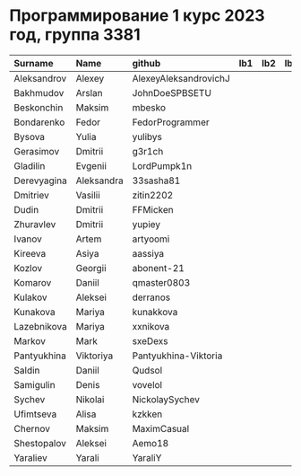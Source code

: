 # Программирование 1 курс 2023 год, группа 3381

| Surname     | Name       | github               | lb1   | lb2   | lb3   | lb4   | cw   |
|:------------|:-----------|:---------------------|:------|:------|:------|:------|:-----|
| Aleksandrov | Alexey     | AlexeyAleksandrovichJ|       |       |       |       |      |
| Bakhmudov   | Arslan     | JohnDoeSPBSETU       |       |       |       |       |      |
| Beskonchin  | Maksim     | mbesko               |       |       |       |       |      |
| Bondarenko  | Fedor      | FedorProgrammer      |       |       |       |       |      |
| Bysova      | Yulia      | yulibys              |       |       |       |       |      |
| Gerasimov   | Dmitrii    | g3r1ch               |       |       |       |       |      |
| Gladilin    | Evgenii    | LordPumpk1n          |       |       |       |       |      |
| Derevyagina | Aleksandra | 33sasha81            |       |       |       |       |      |
| Dmitriev    | Vasilii    | zitin2202            |       |       |       |       |      |
| Dudin       | Dmitrii    | FFMicken             |       |       |       |       |      |
| Zhuravlev   | Dmitrii    | yupiey               |       |       |       |       |      |
| Ivanov      | Artem      | artyoomi             |       |       |       |       |      |
| Kireeva     | Asiya      | aassiya              |       |       |       |       |      |
| Kozlov      | Georgii    | abonent-21           |       |       |       |       |      |
| Komarov     | Daniil     | qmaster0803          |       |       |       |       |      |
| Kulakov     | Aleksei    | derranos             |       |       |       |       |      |
| Kunakova    | Mariya     | kunakkova            |       |       |       |       |      |
| Lazebnikova | Mariya     | xxnikova             |       |       |       |       |      |
| Markov      | Mark       | sxeDexs              |       |       |       |       |      |
| Pantyukhina | Viktoriya  | Pantyukhina-Viktoria |       |       |       |       |      |
| Saldin      | Daniil     | Qudsol               |       |       |       |       |      |
| Samigulin   | Denis      | vovelol              |       |       |       |       |      |
| Sychev      | Nikolai    | NickolaySychev       |       |       |       |       |      |
| Ufimtseva   | Alisa      | kzkken               |       |       |       |       |      |
| Chernov     | Maksim     | MaximCasual          |       |       |       |       |      |
| Shestopalov | Aleksei    | Aemo18               |       |       |       |       |      |
| Yaraliev    | Yarali     | YaraliY              |       |       |       |       |      |

